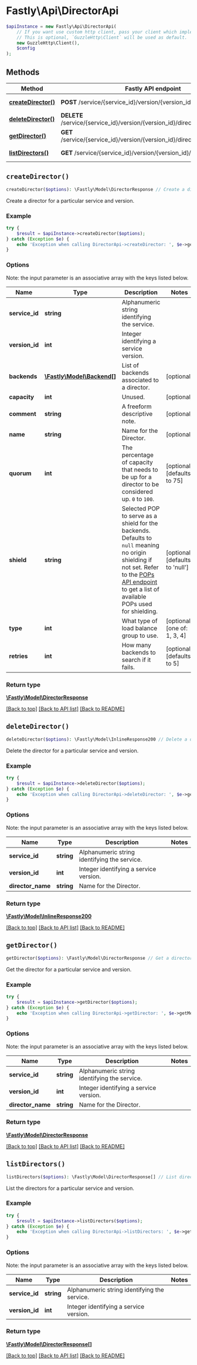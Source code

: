 # Fastly\Api\DirectorApi


```php
$apiInstance = new Fastly\Api\DirectorApi(
    // If you want use custom http client, pass your client which implements `GuzzleHttp\ClientInterface`.
    // This is optional, `GuzzleHttp\Client` will be used as default.
    new GuzzleHttp\Client(),
    $config
);
```

## Methods

Method | Fastly API endpoint | Description
------------- | ------------- | -------------
[**createDirector()**](DirectorApi.md#createDirector) | **POST** /service/{service_id}/version/{version_id}/director | Create a director
[**deleteDirector()**](DirectorApi.md#deleteDirector) | **DELETE** /service/{service_id}/version/{version_id}/director/{director_name} | Delete a director
[**getDirector()**](DirectorApi.md#getDirector) | **GET** /service/{service_id}/version/{version_id}/director/{director_name} | Get a director
[**listDirectors()**](DirectorApi.md#listDirectors) | **GET** /service/{service_id}/version/{version_id}/director | List directors


## `createDirector()`

```php
createDirector($options): \Fastly\Model\DirectorResponse // Create a director
```

Create a director for a particular service and version.

### Example
```php
try {
    $result = $apiInstance->createDirector($options);
} catch (Exception $e) {
    echo 'Exception when calling DirectorApi->createDirector: ', $e->getMessage(), PHP_EOL;
}
```

### Options

Note: the input parameter is an associative array with the keys listed below.

Name | Type | Description  | Notes
------------- | ------------- | ------------- | -------------
**service_id** | **string** | Alphanumeric string identifying the service. |
**version_id** | **int** | Integer identifying a service version. |
**backends** | [**\Fastly\Model\Backend[]**](../Model/\Fastly\Model\Backend.md) | List of backends associated to a director. | [optional]
**capacity** | **int** | Unused. | [optional]
**comment** | **string** | A freeform descriptive note. | [optional]
**name** | **string** | Name for the Director. | [optional]
**quorum** | **int** | The percentage of capacity that needs to be up for a director to be considered up. `0` to `100`. | [optional] [defaults to 75]
**shield** | **string** | Selected POP to serve as a shield for the backends. Defaults to `null` meaning no origin shielding if not set. Refer to the [POPs API endpoint](/reference/api/utils/pops/) to get a list of available POPs used for shielding. | [optional] [defaults to 'null']
**type** | **int** | What type of load balance group to use. | [optional] [one of: 1, 3, 4]
**retries** | **int** | How many backends to search if it fails. | [optional] [defaults to 5]

### Return type

[**\Fastly\Model\DirectorResponse**](../Model/DirectorResponse.md)

[[Back to top]](#) [[Back to API list]](../../README.md#endpoints)
[[Back to README]](../../README.md)

## `deleteDirector()`

```php
deleteDirector($options): \Fastly\Model\InlineResponse200 // Delete a director
```

Delete the director for a particular service and version.

### Example
```php
try {
    $result = $apiInstance->deleteDirector($options);
} catch (Exception $e) {
    echo 'Exception when calling DirectorApi->deleteDirector: ', $e->getMessage(), PHP_EOL;
}
```

### Options

Note: the input parameter is an associative array with the keys listed below.

Name | Type | Description  | Notes
------------- | ------------- | ------------- | -------------
**service_id** | **string** | Alphanumeric string identifying the service. |
**version_id** | **int** | Integer identifying a service version. |
**director_name** | **string** | Name for the Director. |

### Return type

[**\Fastly\Model\InlineResponse200**](../Model/InlineResponse200.md)

[[Back to top]](#) [[Back to API list]](../../README.md#endpoints)
[[Back to README]](../../README.md)

## `getDirector()`

```php
getDirector($options): \Fastly\Model\DirectorResponse // Get a director
```

Get the director for a particular service and version.

### Example
```php
try {
    $result = $apiInstance->getDirector($options);
} catch (Exception $e) {
    echo 'Exception when calling DirectorApi->getDirector: ', $e->getMessage(), PHP_EOL;
}
```

### Options

Note: the input parameter is an associative array with the keys listed below.

Name | Type | Description  | Notes
------------- | ------------- | ------------- | -------------
**service_id** | **string** | Alphanumeric string identifying the service. |
**version_id** | **int** | Integer identifying a service version. |
**director_name** | **string** | Name for the Director. |

### Return type

[**\Fastly\Model\DirectorResponse**](../Model/DirectorResponse.md)

[[Back to top]](#) [[Back to API list]](../../README.md#endpoints)
[[Back to README]](../../README.md)

## `listDirectors()`

```php
listDirectors($options): \Fastly\Model\DirectorResponse[] // List directors
```

List the directors for a particular service and version.

### Example
```php
try {
    $result = $apiInstance->listDirectors($options);
} catch (Exception $e) {
    echo 'Exception when calling DirectorApi->listDirectors: ', $e->getMessage(), PHP_EOL;
}
```

### Options

Note: the input parameter is an associative array with the keys listed below.

Name | Type | Description  | Notes
------------- | ------------- | ------------- | -------------
**service_id** | **string** | Alphanumeric string identifying the service. |
**version_id** | **int** | Integer identifying a service version. |

### Return type

[**\Fastly\Model\DirectorResponse[]**](../Model/DirectorResponse.md)

[[Back to top]](#) [[Back to API list]](../../README.md#endpoints)
[[Back to README]](../../README.md)
